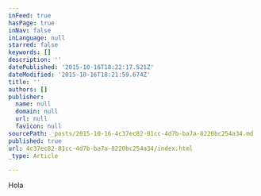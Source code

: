 ```yaml
---
inFeed: true
hasPage: true
inNav: false
inLanguage: null
starred: false
keywords: []
description: ''
datePublished: '2015-10-16T18:22:17.521Z'
dateModified: '2015-10-16T18:21:59.674Z'
title: ''
authors: []
publisher:
  name: null
  domain: null
  url: null
  favicon: null
sourcePath: _posts/2015-10-16-4c37ec82-81cc-4d7b-ba7a-8220bc254a34.md
published: true
url: 4c37ec82-81cc-4d7b-ba7a-8220bc254a34/index.html
_type: Article

---
```

Hola